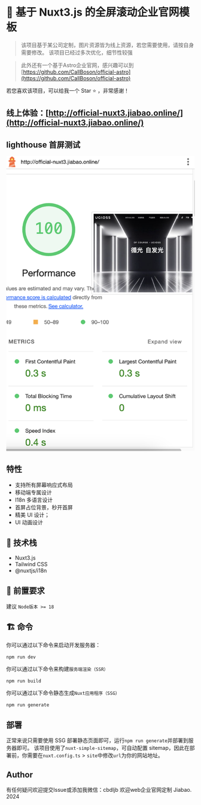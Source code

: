 # 🚀 基于 Nuxt3.js 的全屏滚动企业官网模板

> 该项目基于某公司定制，图片资源皆为线上资源，若您需要使用，请按自身需要修改。
> 该项目已经过多次优化，细节性较强

> 此外还有一个基于Astro企业官网，感兴趣可以到 [https://github.com/CallBoson/official-astro](https://github.com/CallBoson/official-astro)

若您喜欢该项目，可以给我一个 Star ⭐️ ，非常感谢！

## 线上体验：[http://official-nuxt3.jiabao.online/](http://official-nuxt3.jiabao.online/)

## lighthouse 首屏测试

![测试结果](image.png)

## 特性

- 支持所有屏幕响应式布局
- 移动端专属设计
- I18n 多语言设计
- 首屏占位背景，秒开首屏
- 精美 UI 设计；
- UI 动画设计

## 🧰 技术栈

- Nuxt3.js
- Tailwind CSS
- @nuxtjs/i18n

## 🎯 前置要求

建议 `Node版本 >= 18`

## 🏗️ 命令

你可以通过以下命令来启动开发服务器：

```
npm run dev
```

你可以通过以下命令来构建`服务端渲染（SSR）`

```
npm run build
```

你可以通过以下命令静态生成`Nuxt应用程序（SSG）`

```
npm run generate
```

## 部署

正常来说只需要使用 SSG 部署静态页面即可，运行`npm run generate`并部署到服务器即可。
该项目使用了`nuxt-simple-sitemap`，可自动配置 sitemap，因此在部署前，你需要在`nuxt.config.ts` > `site`中修改`url`为你的网站地址。

## Author

有任何疑问欢迎提交Issue或添加我微信：cbdljb
欢迎web企业官网定制
Jiabao. 2024
